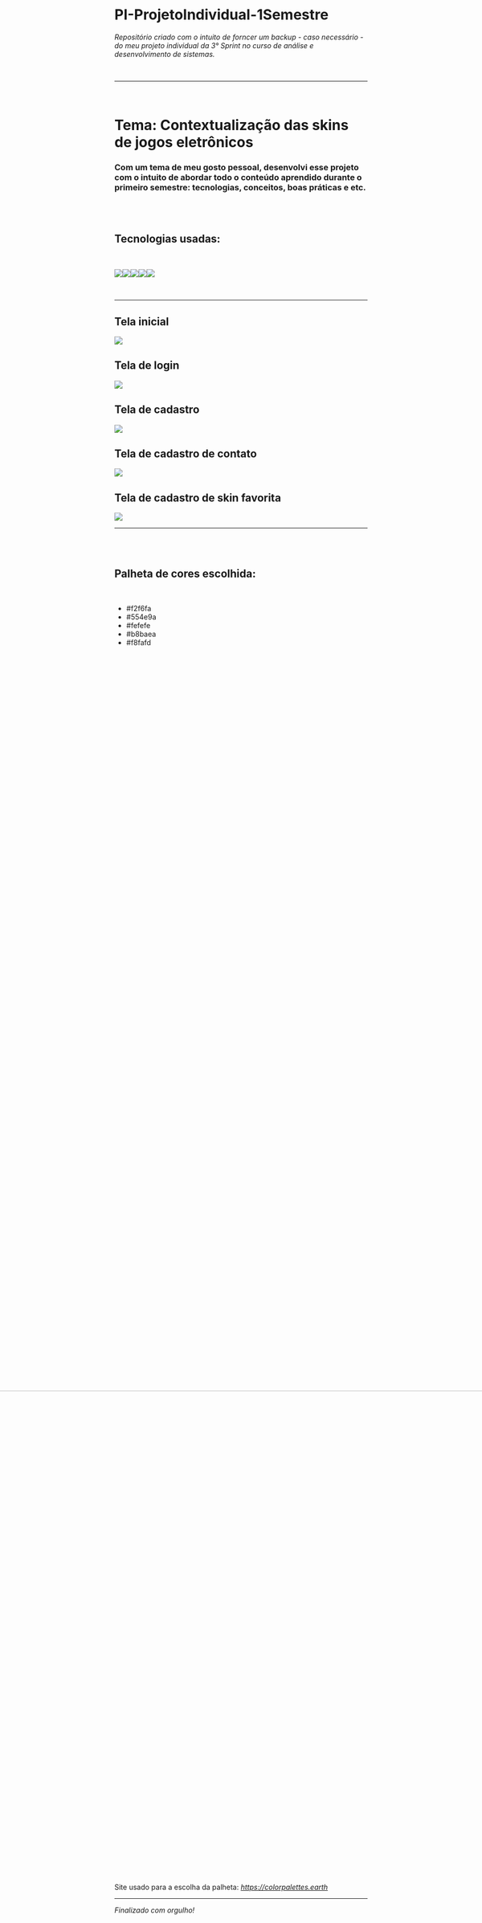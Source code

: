 # PI-ProjetoIndividual-1Semestre
<i>Repositório criado com o intuito de forncer um backup - caso necessário - do meu projeto individual da 3° Sprint no curso de análise e desenvolvimento de sistemas.</i>

<br>

<hr /> <br>

<h1>Tema: Contextualização das skins de jogos eletrônicos</h1>

<h3>Com um tema de meu gosto pessoal, desenvolvi esse projeto com o intuito de abordar todo o conteúdo aprendido durante o primeiro semestre: tecnologias, conceitos, boas práticas e etc.</h3>

<br><br>

<h2> Tecnologias usadas:</h2>

<br>

<img src="https://img.shields.io/badge/HTML5-E34F26?style=for-the-badge&logo=html5&logoColor=white"><img src="https://img.shields.io/badge/CSS3-1572B6?style=for-the-badge&logo=css3&logoColor=white"><img src="https://img.shields.io/badge/JavaScript-F7DF1E?style=for-the-badge&logo=javascript&logoColor=black"><img src="https://img.shields.io/badge/Node.js-43853D?style=for-the-badge&logo=node.js&logoColor=white"><img src="https://img.shields.io/badge/MySQL-005C84?style=for-the-badge&logo=mysql&logoColor=white">

<br>
<hr />

<h2>Tela inicial</h2>

<img src="https://github.com/Marcos-HVB/PI-ProjetoIndividual-1Semestre/blob/main/site-institucional/public/assets/demos/homeProjeto.png">

<br>

<h2>Tela de login</h2>

<img src="https://github.com/Marcos-HVB/PI-ProjetoIndividual-1Semestre/blob/main/site-institucional/public/assets/demos/telaLoginProjeto.png">

<br>

<h2>Tela de cadastro</h2>

<img src="https://github.com/Marcos-HVB/PI-ProjetoIndividual-1Semestre/blob/main/site-institucional/public/assets/demos/telaCadastroProjeto.png">

<br>

<h2>Tela de cadastro de contato</h2>

<img src="https://github.com/Marcos-HVB/PI-ProjetoIndividual-1Semestre/blob/main/site-institucional/public/assets/demos/cadastroNum.png">

<br>

<h2>Tela de cadastro de skin favorita</h2>

<img src="https://github.com/Marcos-HVB/PI-ProjetoIndividual-1Semestre/blob/main/site-institucional/public/assets/demos/escolhaFavoritaProjeto.png">

<br>
<hr />
<br>



<br>


<h2>Palheta de cores escolhida:</h2> <br>

- #f2f6fa 
- #554e9a 
- #fefefe 
- #b8baea
- #f8fafd 

<br>

<img src="https://bookmarkos.s3.amazonaws.com/uploads/palette_pic/image/2676/large_photo-1589219123229-03469f0bc3ea.jpeg" height="400rem" style="transform: rotate(270deg); display: block; margin-left: 10%; height:60vh">

<br>

Site usado para a escolha da palheta:
<i>https://colorpalettes.earth</i>

<hr />


<i>Finalizado com orgulho!</i>
